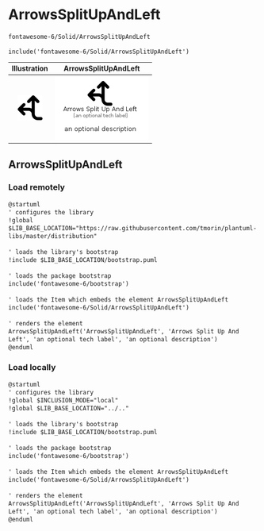 # ArrowsSplitUpAndLeft


```text
fontawesome-6/Solid/ArrowsSplitUpAndLeft
```

```text
include('fontawesome-6/Solid/ArrowsSplitUpAndLeft')
```



| Illustration | ArrowsSplitUpAndLeft |
| :---: | :---: |
| ![illustration for Illustration](../../fontawesome-6/Solid/ArrowsSplitUpAndLeft.png) | ![illustration for ArrowsSplitUpAndLeft](../../fontawesome-6/Solid/ArrowsSplitUpAndLeft.Local.png) |




## ArrowsSplitUpAndLeft

### Load remotely
```plantuml
@startuml
' configures the library
!global $LIB_BASE_LOCATION="https://raw.githubusercontent.com/tmorin/plantuml-libs/master/distribution"

' loads the library's bootstrap
!include $LIB_BASE_LOCATION/bootstrap.puml

' loads the package bootstrap
include('fontawesome-6/bootstrap')

' loads the Item which embeds the element ArrowsSplitUpAndLeft
include('fontawesome-6/Solid/ArrowsSplitUpAndLeft')

' renders the element
ArrowsSplitUpAndLeft('ArrowsSplitUpAndLeft', 'Arrows Split Up And Left', 'an optional tech label', 'an optional description')
@enduml
```

### Load locally
```plantuml
@startuml
' configures the library
!global $INCLUSION_MODE="local"
!global $LIB_BASE_LOCATION="../.."

' loads the library's bootstrap
!include $LIB_BASE_LOCATION/bootstrap.puml

' loads the package bootstrap
include('fontawesome-6/bootstrap')

' loads the Item which embeds the element ArrowsSplitUpAndLeft
include('fontawesome-6/Solid/ArrowsSplitUpAndLeft')

' renders the element
ArrowsSplitUpAndLeft('ArrowsSplitUpAndLeft', 'Arrows Split Up And Left', 'an optional tech label', 'an optional description')
@enduml
```

